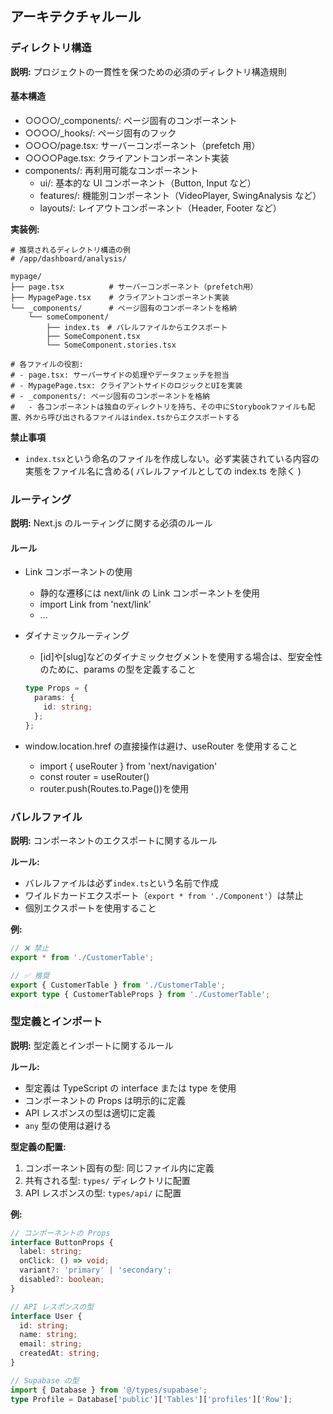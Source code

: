 ## アーキテクチャルール

### ディレクトリ構造

**説明:**
プロジェクトの一貫性を保つための必須のディレクトリ構造規則

#### 基本構造

- ○○○○/\_components/: ページ固有のコンポーネント
- ○○○○/\_hooks/: ページ固有のフック
- ○○○○/page.tsx: サーバーコンポーネント（prefetch 用）
- ○○○○Page.tsx: クライアントコンポーネント実装
- components/: 再利用可能なコンポーネント
  - ui/: 基本的な UI コンポーネント（Button, Input など）
  - features/: 機能別コンポーネント（VideoPlayer, SwingAnalysis など）
  - layouts/: レイアウトコンポーネント（Header, Footer など）

**実装例:**

```
# 推奨されるディレクトリ構造の例
# /app/dashboard/analysis/

mypage/
├── page.tsx          # サーバーコンポーネント（prefetch用）
├── MypagePage.tsx    # クライアントコンポーネント実装
└── _components/      # ページ固有のコンポーネントを格納
    └── someComponent/
        ├── index.ts　# バレルファイルからエクスポート
        ├── SomeComponent.tsx
        └── SomeComponent.stories.tsx

# 各ファイルの役割:
# - page.tsx: サーバーサイドの処理やデータフェッチを担当
# - MypagePage.tsx: クライアントサイドのロジックとUIを実装
# - _components/: ページ固有のコンポーネントを格納
#   - 各コンポーネントは独自のディレクトリを持ち、その中にStorybookファイルも配置、外から呼び出されるファイルはindex.tsからエクスポートする
```

**禁止事項**

- `index.tsx`という命名のファイルを作成しない。必ず実装されている内容の実態をファイル名に含める( バレルファイルとしての index.ts を除く )

### ルーティング

**説明:**
Next.js のルーティングに関する必須のルール

#### ルール

- Link コンポーネントの使用

  - 静的な遷移には next/link の Link コンポーネントを使用
  - import Link from 'next/link'
  - <Link href={Routes.to.Page()}>...</Link>

- ダイナミックルーティング
  - [id]や[slug]などのダイナミックセグメントを使用する場合は、型安全性のために、params の型を定義すること
  ```typescript
  type Props = {
    params: {
      id: string;
    };
  };
  ```
- window.location.href の直接操作は避け、useRouter を使用すること
  - import { useRouter } from 'next/navigation'
  - const router = useRouter()
  - router.push(Routes.to.Page())を使用

### バレルファイル

**説明:**
コンポーネントのエクスポートに関するルール

**ルール:**

- バレルファイルは必ず`index.ts`という名前で作成
- ワイルドカードエクスポート（`export * from './Component'`）は禁止
- 個別エクスポートを使用すること

**例:**

```typescript
// ❌ 禁止
export * from './CustomerTable';

// ✅ 推奨
export { CustomerTable } from './CustomerTable';
export type { CustomerTableProps } from './CustomerTable';
```

### 型定義とインポート

**説明:**
型定義とインポートに関するルール

**ルール:**

- 型定義は TypeScript の interface または type を使用
- コンポーネントの Props は明示的に定義
- API レスポンスの型は適切に定義
- `any` 型の使用は避ける

**型定義の配置:**

1. コンポーネント固有の型: 同じファイル内に定義
2. 共有される型: `types/` ディレクトリに配置
3. API レスポンスの型: `types/api/` に配置

**例:**

```typescript
// コンポーネントの Props
interface ButtonProps {
  label: string;
  onClick: () => void;
  variant?: 'primary' | 'secondary';
  disabled?: boolean;
}

// API レスポンスの型
interface User {
  id: string;
  name: string;
  email: string;
  createdAt: string;
}

// Supabase の型
import { Database } from '@/types/supabase';
type Profile = Database['public']['Tables']['profiles']['Row'];
```
